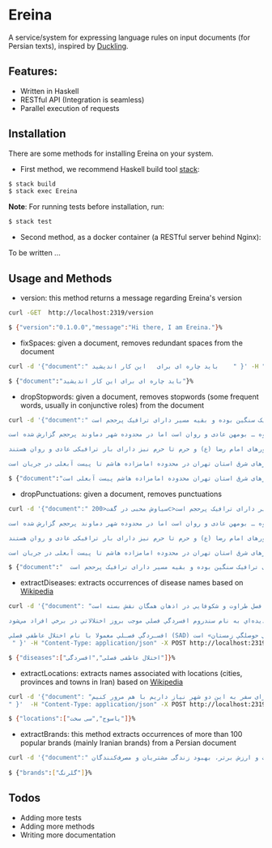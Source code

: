 # Ereina

A service/system for expressing language rules on input documents (for Persian texts), inspired by [Duckling](https://github.com/facebook/duckling). 

## Features:

* Written in Haskell
* RESTful API (Integration is seamless)
* Parallel execution of requests

## Installation 

There are some methods for installing Ereina on your system.

* First method, we recommend Haskell build tool [stack](https://haskell-lang.org/get-started):

```sh
$ stack build
$ stack exec Ereina
```

**Note**: For running tests before installation, run:

```sh
$ stack test
```

* Second method, as a docker container (a RESTful server behind Nginx):

To be written ...

## Usage and Methods

* version: this method returns a message regarding Ereina's version

```sh
curl -GET  http://localhost:2319/version 

$ {"version":"0.1.0.0","message":"Hi there, I am Ereina."}% 
```

* fixSpaces: given a document, removes redundant spaces from the document

```sh
curl -d '{"document":" باید چاره ای برای   این کار اندیشید    " }' -H "Content-Type: application/json" -X POST http://localhost:2319/fixSpaces

$ {"document":"باید چاره ای برای این کار اندیشید"}% 
```

* dropStopwords: given a document, removes stopwords (some frequent words, usually in conjunctive roles) from the document

```sh
curl -d '{"document":" وگو با خبرنگار خبرگزاری فارس در پردیس در خصوص اوضاع ترافیکی محورهای مواصلاتی هراز، فیروزکوه و امام رضا (ع) اظهار کرد: محور هراز در مسیر جنوب به شمال در برخی نقاط دارای ترافیک سنگین بوده و بقیه مسیر دارای ترافیک پرحجم است.

وی بیان کرد: ترافیک محور فیروزکوه در مسیر فیروزکوه ـ بومهن عادی و روان است اما در محدوده شهر دماوند پرحجم گزارش شده است.

رئیس پلیس راه شرق استان تهران با بیان اینکه تردد در محور قدیم جاجرود ـ تهران به صورت عادی در جریان است، تصریح کرد: محورهای امام رضا (ع) و حرم تا حرم نیز دارای بار ترافیکی عادی و روان هستند.

وی در پایان متذکر شد: بیشترین حجم ترافیک در محورهای شرق استان تهران در محدوده امامزاده هاشم تا پیست آبعلی در جریان است. " }' -H "Content-Type: application/json" -X POST http://localhost:2319/dropStopwords

$ {"document":"خبرنگار خبرگزاری فارس پردیس اوضاع ترافیکی محورهای مواصلاتی هراز، فیروزکوه امام رضا (ع) اظهار کرد: محور هراز مسیر جنوب شمال نقاط ترافیک سنگین بقیه مسیر ترافیک پرحجم است. کرد: ترافیک محور فیروزکوه مسیر فیروزکوه ـ بومهن عادی روان محدوده شهر دماوند پرحجم گزارش است. رئیس پلیس شرق استان تهران تردد محور قدیم جاجرود ـ تهران عادی است، تصریح کرد: محورهای امام رضا (ع) حرم حرم ترافیکی عادی روان هستند. پایان متذکر شد: بیشترین حجم ترافیک محورهای شرق استان تهران محدوده امامزاده هاشم پیست آبعلی است."}% 
```

* dropPunctuations: given a document, removes punctuations

```sh
curl -d '{"document":" سیاوش محبی در گفت<200c>وگو با خبرنگار خبرگزاری فارس در پردیس در خصوص اوضاع ترافیکی محورهای مواصلاتی هراز، فیروزکوه و امام رضا (ع) اظهار کرد: محور هراز در مسیر جنوب به شمال در برخی نقاط دارای ترافیک سنگین بوده و بقیه مسیر دارای ترافیک پرحجم است.

وی بیان کرد: ترافیک محور فیروزکوه در مسیر فیروزکوه ـ بومهن عادی و روان است اما در محدوده شهر دماوند پرحجم گزارش شده است.

رئیس پلیس راه شرق استان تهران با بیان اینکه تردد در محور قدیم جاجرود ـ تهران به صورت عادی در جریان است، تصریح کرد: محورهای امام رضا (ع) و حرم تا حرم نیز دارای بار ترافیکی عادی و روان هستند.

وی در پایان متذکر شد: بیشترین حجم ترافیک در محورهای شرق استان تهران در محدوده امامزاده هاشم تا پیست آبعلی در جریان است. " }' -H "Content-Type: application/json" -X POST http://localhost:2319/dropPunctuations

$ {"document":"  سیاوش محبی در گفتوگو با خبرنگار خبرگزاری فارس در پردیس در خصوص اوضاع ترافیکی محورهای مواصلاتی هراز فیروزکوه و امام رضا ع اظهار کرد محور هراز در مسیر جنوب به شمال در برخی نقاط دارای ترافیک سنگین بوده و بقیه مسیر دارای ترافیک پرحجم است\n\nوی بیان کرد ترافیک محور فیروزکوه در مسیر فیروزکوه ـ بومهن عادی و روان است اما در محدوده شهر دماوند پرحجم گزارش شده است\n\nرئیس پلیس راه شرق استان تهران با بیان اینکه تردد در محور قدیم جاجرود ـ تهران به صورت عادی در جریان است تصریح کرد محورهای امام رضا ع و حرم تا حرم نیز دارای بار ترافیکی عادی و روان هستند\n\nوی در پایان متذکر شد بیشترین حجم ترافیک در محورهای شرق استان تهران در محدوده امامزاده هاشم تا پیست آبعلی در جریان است  "}%  
```

* extractDiseases: extracts occurrences of disease names based on [Wikipedia](https://fa.wikipedia.org/wiki/%D9%81%D9%87%D8%B1%D8%B3%D8%AA_%D8%A8%DB%8C%D9%85%D8%A7%D8%B1%DB%8C%E2%80%8C%D9%87%D8%A7)

```sh
curl -d '{"document": "فصل پاييز را همگان به نام فصل هزار رنگ مي‌شناسند، اما همين فصل رنگارنگ به دليل كوتاهي روز و بلندي شب فصلي افسرده قلمداد مي‌شود و در عوض فصل بهار به عنوان فصل طراوت و شكوفايي در اذهان همگان نقش بسته است.

هر يك از روزهاي سال از اهميت و ويژگي‌هاي خاصي برخوردار است اما پديده‌اي به نام سندروم افسردگي فصلي موجب بروز اختلالاتي در برخي افراد مي‌شود.

افسـردگي فصـلي معمولا با نام اختلال عاطفي فصلي (SAD) شنـاخـته مي‌شود و نوعي افسردگي است كه هر سال در يك زمان معين در فرد بروز مي‌كند. معمولا از پاييز و زمسـتان شـروع شـده و در بـهار يـا اوايل تابستان پايان مي‌يابد. ايـن بـيماري خيلي جدي‌تر از سندروم كم اهميت «بـي حوصلگي زمستان» است.
 " }' -H "Content-Type: application/json" -X POST http://localhost:2319/extractDiseases

$ {"diseases":["اختلال عاطفی فصلی","افسردگی"]}%  
```

* extractLocations: extracts names associated with locations (cities, provinces and towns in Iran) based on [Wikipedia](https://fa.wikipedia.org/wiki/%D9%81%D9%87%D8%B1%D8%B3%D8%AA_%D8%B4%D9%87%D8%B1%D9%87%D8%A7%DB%8C_%D8%A7%DB%8C%D8%B1%D8%A7%D9%86)

```sh
curl -d '{"document": "شهر کوچک، زیبا و کوهستانی سی سخت در ۳۵ کیلومتری شمال غربی یاسوج قرار دارد. هر دوی این شهرها با دارا بودن جاذبه‌های طبیعی بسیار از جمله دریاچه‌ها، رودخانه‌ها، چشمه‌ها، مناطق کوهستانی، تاکستان‌ها، دشت‌های پرگل، پارک‌ها و چندین روستای زیبا، همه ساله گردشگران مشتاق زیادی را از سراسر کشور و به خصوص مناطق جنوبی به سمت خود جذب می‌کنند. در ادامه با کجارو همراه باشید تا هر آنچه را که برای سفر به این دو شهر نیاز داریم با هم مرور کنیم.
" }'  -H "Content-Type: application/json" -X POST http://localhost:2319/dropStopwords

$ {"locations":["یاسوج","سی سخت"]}% 
```

* extractBrands: this method extracts  occurrences of more than 100 popular brands (mainly Iranian brands) from a Persian document

```sh
curl -d '{"document":" گروه صنعتی گلرنگ در سال ۱۳۸۲به ریاست هیئت‌مدیره استاد حاج محمد کريم فضلی و مدیرعاملی دکتر مهدی فضلی تأسیس شد. ریشه شکل‌گیری این گروه به سال ۱۳۵۱و تأسیس شرکت تولیدی ـ شیمیایی پاکشو توسط استاد حاج محمد کریم فضلی بر می‌گردد. محصولات اولیه شرکت پاکشو با برند گلرنگ روانه بازار شدند ولی به تدریج محصولات متنوع با برندهای مختلف به سبد محصولات گروه اضافه شد. گروه صنعتی گلرنگ با تکيه بر سرمایه انسانی باانگيزه و نوآور ارايه محصولات و خدمات با کيفيت و ارزش برتر، بهبود زندگی مشتريان و مصرف‌کنندگان... " }' -H "Content-Type: application/json" -X POST http://localhost:2319/extractBrands 
 
$ {"brands":["گلرنگ"]}%  
```

## Todos

* Adding more tests
* Adding more methods
* Writing more documentation

